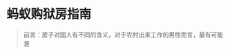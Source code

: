 # 蚂蚁购狱房指南

> 前言：房子对国人有不同的含义，对于农村出来工作的男性而言，最有可能是

<!--stackedit_data:
eyJoaXN0b3J5IjpbMTY2MTc4MTk5Nyw4NTY4OTQyNjksMjEzNT
AyNTA2MywxODU1NTUyMDYwXX0=
-->